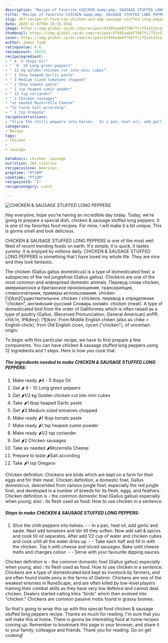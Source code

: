 ```yaml
---
description: "Recipe of Favorite CHICKEN &amp;amp; SAUSAGE STUFFED LONG PEPPERS"
title: "Recipe of Favorite CHICKEN &amp;amp; SAUSAGE STUFFED LONG PEPPERS"
slug: 407-recipe-of-favorite-chicken-and-amp-sausage-stuffed-long-peppers
date: 2020-12-07T04:18:55.934Z
image: https://img-global.cpcdn.com/recipes/d7495aab8f7067fc/751x532cq70/chicken-sausage-stuffed-long-peppers-recipe-main-photo.jpg
thumbnail: https://img-global.cpcdn.com/recipes/d7495aab8f7067fc/751x532cq70/chicken-sausage-stuffed-long-peppers-recipe-main-photo.jpg
cover: https://img-global.cpcdn.com/recipes/d7495aab8f7067fc/751x532cq70/chicken-sausage-stuffed-long-peppers-recipe-main-photo.jpg
author: James Todd
ratingvalue: 4.6
reviewcount: 24572
recipeingredient:
- " 4  5 tbsps Oil"
- "  8  10 Long green peppers"
- " 12 kg Golden chicken cut into mini cubes"
- " 1 tbsp heaped Garlic paste"
- " 3 Medium sized tomatoes chopped"
- " 1 tbsp tomato paste"
- " 1 tsp heaped cumin powder"
- " 12 tsp coriander"
- " 2 Chicken sausages"
- "as needed Mozerrella Cheese"
- "to taste Salt according"
- " 1 tsp Oregano"
recipeinstructions:
- "Slice the chilli peppers into halves.  In a pan, heat oil, add garlic and saute. Next add tomatoes and stir till they soften. Now add salt &amp; spices and cook till oil separates. After add 1/2 cup of water and chicken cubes and cook until all the water dries up.  Take each half and fill in with the chicken. Top it with cheese and sliced sausages. Bake until cheese melts and changes colour.  Serve with your favourite dipping sauces."
categories:
- Recipe
tags:
- chicken
- 
- sausage

katakunci: chicken  sausage 
nutrition: 264 calories
recipecuisine: American
preptime: "PT36M"
cooktime: "PT32M"
recipeyield: "2"
recipecategory: Lunch

---
```



![CHICKEN &amp; SAUSAGE STUFFED LONG PEPPERS](https://img-global.cpcdn.com/recipes/d7495aab8f7067fc/751x532cq70/chicken-sausage-stuffed-long-peppers-recipe-main-photo.jpg)

Hey everyone, hope you're having an incredible day today. Today, we're going to prepare a special dish, chicken &amp; sausage stuffed long peppers. It is one of my favorites food recipes. For mine, I will make it a bit unique. This is gonna smell and look delicious.

CHICKEN &amp; SAUSAGE STUFFED LONG PEPPERS is one of the most well liked of recent trending foods on earth. It's simple, it is quick, it tastes yummy. It is enjoyed by millions daily. CHICKEN &amp; SAUSAGE STUFFED LONG PEPPERS is something that I have loved my whole life. They are nice and they look fantastic.

The chicken (Gallus gallus domesticus) is a type of domesticated fowl, a subspecies of the red junglefowl (Gallus gallus). Chickens are one of the most common and widespread domestic animals. Перевод слова chicken, американское и британское произношение, транскрипция, словосочетания, примеры использования. chicken [ˈtʃɪkɪn]Существительное. chicken / chickens. перевод и определение &#34;chicken&#34;, английский-русский Словарь онлайн. chicken (meat). A type of domesticated bird from the order of Galliformes which is often raised as a type of poultry (Gallus. (Received Pronunciation, General American) enPR: chĭk&#39;ĭn, IPA(key): /ˈt͡ʃɪkɪn/. From Middle English chiken (also as chike &gt; English chick), from Old English ċicen, ċycen (&#34;chicken&#34;), of uncertain origin.


To begin with this particular recipe, we have to first prepare a few components. You can have chicken &amp; sausage stuffed long peppers using 12 ingredients and 1 steps. Here is how you cook that.

<!--inarticleads1-->

##### The ingredients needed to make CHICKEN &amp; SAUSAGE STUFFED LONG PEPPERS:

1. Make ready  🌶4 - 5 tbsps Oil
1. Get  🌶 8 - 10 Long green peppers
1. Get  🌶1/2 kg Golden chicken cut into mini cubes
1. Take  🌶1 tbsp heaped Garlic paste
1. Get  🌶3 Medium sized tomatoes chopped
1. Make ready  🌶1 tbsp tomato paste
1. Make ready  🌶1 tsp heaped cumin powder
1. Make ready  🌶1/2 tsp coriander
1. Get  🌶2 Chicken sausages
1. Take as needed 🌶Mozerrella Cheese
1. Prepare to taste 🌶Salt according
1. Take  🌶1 tsp Oregano


Chicken definition: Chickens are birds which are kept on a farm for their eggs and for their meat. Chicken definition, a domestic fowl, Gallus domesticus, descended from various jungle fowl, especially the red jungle fowl, and developed in a number of breeds for its flesh, eggs, and feathers. Chicken definition is - the common domestic fowl (Gallus gallus) especially when young; also : its flesh used as food. How to use chicken in a sentence. 

<!--inarticleads2-->

##### Steps to make CHICKEN &amp; SAUSAGE STUFFED LONG PEPPERS:

1. Slice the chilli peppers into halves. -  - In a pan, heat oil, add garlic and saute. Next add tomatoes and stir till they soften. Now add salt &amp; spices and cook till oil separates. After add 1/2 cup of water and chicken cubes and cook until all the water dries up. -  - Take each half and fill in with the chicken. Top it with cheese and sliced sausages. Bake until cheese melts and changes colour. -  - Serve with your favourite dipping sauces.


Chicken definition is - the common domestic fowl (Gallus gallus) especially when young; also : its flesh used as food. How to use chicken in a sentence. Chickens are a type of domesticated bird kept as livestock by farmers, and are often found inside pens in the farms of Gielinor. Chickens are one of the weakest enemies in RuneScape, and are often killed by low-level players training their combat skills as they have very low defence and cannot deal. chicken. Dealers started calling kilos &#34;birds&#34; which then evolved into &#34;chicken.&#34; Chickens are common passive mobs found in grassy biomes. 

So that's going to wrap this up with this special food chicken &amp; sausage stuffed long peppers recipe. Thanks so much for reading. I'm sure that you will make this at home. There is gonna be interesting food at home recipes coming up. Remember to bookmark this page in your browser, and share it to your family, colleague and friends. Thank you for reading. Go on get cooking!
